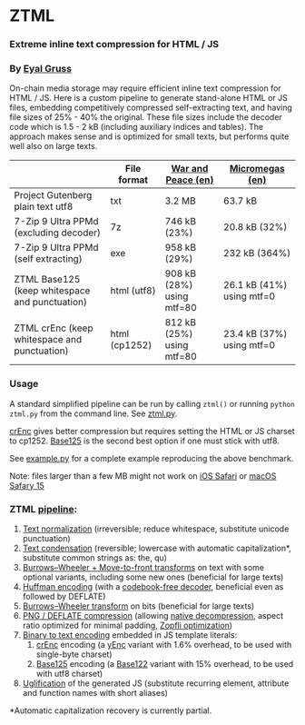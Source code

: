 # ZTML

### Extreme inline text compression for HTML / JS
### By [Eyal Gruss](https://eyalgruss.com)

On-chain media storage may require efficient inline text compression for HTML / JS.
Here is a custom pipeline to generate stand-alone HTML or JS files, embedding competitively compressed self-extracting text, and having file sizes of 25% - 40% the original.
These file sizes include the decoder code which is 1.5 - 2 kB (including auxiliary indices and tables).
The approach makes sense and is optimized for small texts, but performs quite well also on large texts.

|                                                | File format   | [War and Peace (en)](https://gutenberg.org/files/2600/2600-0.txt) | [Micromegas (en)](https://gutenberg.org/files/30123/30123-8.txt) |
|------------------------------------------------|---------------|-------------------------------------------------------------------|------------------------------------------------------------------|
| Project Gutenberg plain text utf8              | txt           | 3.2 MB                                                            | 63.7 kB                                                          |
| 7-Zip 9 Ultra PPMd (excluding decoder)         | 7z            | 746 kB (23%)                                                      | 20.8 kB (32%)                                                    |
| 7-Zip 9 Ultra PPMd (self extracting)           | exe           | 958 kB (29%)                                                      | 232 kB (364%)                                                    |
| ZTML Base125 (keep whitespace and punctuation) | html (utf8)   | 908 kB (28%) using mtf=80                                         | 26.1 kB (41%) using mtf=0                                        |
| ZTML crEnc (keep whitespace and punctuation)   | html (cp1252) | 812 kB (25%) using mtf=80                                         | 23.4 kB (37%) using mtf=0                                        |

### Usage
A standard simplified pipeline can be run by calling `ztml()` or running `python ztml.py` from the command line. See [ztml.py](ztml/ztml.py).

[crEnc](ztml/crenc.py) gives better compression but requires setting the HTML or JS charset to cp1252. [Base125](ztml/base125.py) is the second best option if one must stick with utf8. 

See [example.py](example.py) for a complete example reproducing the above benchmark.

Note: files larger than a few MB might not work on [iOS Safari](https://pqina.nl/blog/canvas-area-exceeds-the-maximum-limit) or [macOS Safary 15](https://bugs.webkit.org/show_bug.cgi?id=230855)

### ZTML [pipeline](ztml/ztml.py):
1. [Text normalization](ztml/text_prep.py) (irreversible; reduce whitespace, substitute unicode punctuation)
2. [Text condensation](ztml/text_prep.py) (reversible; lowercase with automatic capitalization*, substitute common strings as: the, qu)
3. [Burrows–Wheeler + Move-to-front transforms](ztml/bwt_mtf.py) on text with some optional variants, including some new ones (beneficial for large texts)
4. [Huffman encoding](ztml/huffman.py) (with a [codebook-free decoder](https://researchgate.net/publication/3159499_On_the_implementation_of_minimum_redundancy_prefix_codes), beneficial even as followed by DEFLATE)
5. [Burrows–Wheeler transform](ztml/bwt_mtf.py) on bits (beneficial for large texts)
6. [PNG / DEFLATE compression](ztml/deflate.py) (allowing [native decompression](https://web.archive.org/web/20090220141811/http://blog.nihilogic.dk/2008/05/compression-using-canvas-and-png.html
), aspect ratio optimized for minimal padding, [Zopfli optimization](https://github.com/google/zopfli))
7. [Binary to text encoding](https://en.wikipedia.org/wiki/Binary-to-text_encoding) embedded in JS template literals:
     1. [crEnc](ztml/crenc.py) encoding (a [yEnc](http://www.yenc.org) variant with 1.6% overhead, to be used with single-byte charset)
     2. [Base125](ztml/base125.py) encoding (a [Base122](https://blog.kevinalbs.com/base122) variant with 15% overhead, to be used with utf8 charset)
8. [Uglification](ztml/webify.py) of the generated JS (substitute recurring element, attribute and function names with short aliases)

*Automatic capitalization recovery is currently partial.
